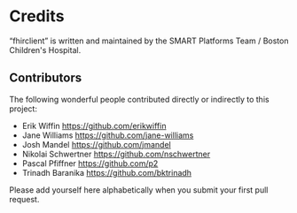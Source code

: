 Credits
=======

“fhirclient” is written and maintained by the SMART Platforms Team / Boston Children's Hospital.


Contributors
------------

The following wonderful people contributed directly or indirectly to this project:

- Erik Wiffin <https://github.com/erikwiffin>
- Jane Williams <https://github.com/jane-williams>
- Josh Mandel <https://github.com/jmandel>
- Nikolai Schwertner <https://github.com/nschwertner>
- Pascal Pfiffner <https://github.com/p2>
- Trinadh Baranika <https://github.com/bktrinadh>

Please add yourself here alphabetically when you submit your first pull request.
